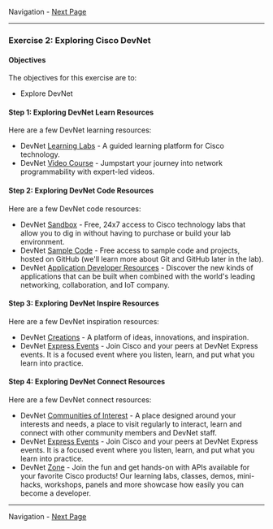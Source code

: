 Navigation - [Next Page](LTRDEV-1100-Guide-01b.md)

---

### Exercise 2: Exploring Cisco DevNet

#### Objectives

The objectives for this exercise are to:

* Explore DevNet

#### Step 1: Exploring DevNet Learn Resources

Here are a few DevNet learning resources:

* DevNet [Learning Labs](https://learninglabs.cisco.com/) - A guided learning platform for Cisco technology.
* DevNet [Video Course](https://developer.cisco.com/video/net-prog-basics/) - Jumpstart your journey into network 
programmability with expert-led videos.

#### Step 2: Exploring DevNet Code Resources

Here are a few DevNet code resources:

* DevNet [Sandbox](https://developer.cisco.com/site/sandbox/) - Free, 24x7 access to Cisco technology labs that 
allow you to dig in without having to purchase or build your lab environment.
* DevNet [Sample Code](http://ciscodevnet.github.io/#/sample-code) - Free access to sample code and projects, hosted 
on GitHub (we'll learn more about Git and GitHub later in the lab).
* DevNet [Application Developer Resources](https://developer.cisco.com/appdev/) - Discover the new kinds of 
applications that can be built when combined with the world's leading networking, collaboration, and IoT company.

#### Step 3: Exploring DevNet Inspire Resources

Here are a few DevNet inspiration resources:

* DevNet [Creations](https://creations.devnetcloud.com/) - A platform of ideas, innovations, and inspiration.
* DevNet [Express Events](https://developer.cisco.com/site/devnet/events-contests/events/) - Join Cisco and your 
peers at DevNet Express events.  It is a focused event where you listen, learn, and put what you learn into practice.

#### Step 4: Exploring DevNet Connect Resources

Here are a few DevNet connect resources:

* DevNet [Communities of Interest](https://developer.cisco.com/site/coi/) - A place designed around your interests 
and needs, a place to visit regularly to interact, learn and connect with other community members and DevNet staff.
* DevNet [Express Events](https://developer.cisco.com/site/devnet/events-contests/events/) - Join Cisco and your 
peers at DevNet Express events.  It is a focused event where you listen, learn, and put what you learn into practice.
* DevNet [Zone](https://www.ciscolive.com/us/activities/world-of-solutions/devnet-zone/) - Join the fun and get 
hands-on with APIs available for your favorite Cisco products!  Our learning labs, classes, demos, mini-hacks, 
workshops, panels and more showcase how easily you can become a developer.

---

Navigation - [Next Page](LTRDEV-1100-Guide-02.md)
